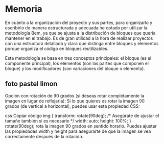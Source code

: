 # Memoria
En cuánto a la organización del proyecto y sus partes, para organizarlo y escribirlo de manera estructurada y adecuada he optado por utilizar la metodología Bem, ya que se ajusta a la distribución de bloques que quería mantener en el trabajo. 
Es de gran utilidad a la hora de realizar proyectos con una estructura detallada y clara que distinga entre bloques y elementos porque organiza el código en bloques reutilizables.

Esta metodología se basa en tres conceptos principales: el bloque (es el componente principal), los elementos (son las partes que componen el bloque) y los modificadores (son variaciones del bloque o elemento).



## foto pastel limon
Opción con rotación de 90 grados (si deseas rotar completamente la imagen en lugar de reflejarla):
Si lo que quieres es rotar la imagen 90 grados (de vertical a horizontal), puedes usar esta propiedad CSS:

css
Copiar código
img {
    transform: rotate(90deg);
    /* Asegúrate de ajustar el tamaño también si es necesario */
    width: auto;
    height: 100%;
}
rotate(90deg); rota la imagen 90 grados en sentido horario.
Puedes ajustar las propiedades width y height para asegurarte de que la imagen se vea correctamente después de la rotación.